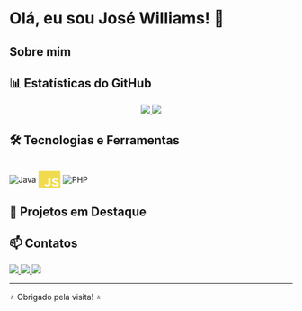 # Olá, eu sou José Williams! 👋

## Sobre mim
<!-- Adicionar breve descrição -->

## 📊 Estatísticas do GitHub

<div align="center">
  <a href="https://github.com/JooWilliams">
    <img height=180em src="https://github-readme-stats.vercel.app/api?username=JooWilliams&show_icons=true&theme=github_dark&include_all_commits=true&count_private=true" />
  </a>
  <a href="https://github.com/JooWilliams">
    <img height=180em src="https://github-readme-stats.vercel.app/api/top-langs?username=JooWilliams&langs_count=8&card_width=320&theme=github_dark&layout=compact" />
  </a>
</div>

## 🛠️ Tecnologias e Ferramentas

<div style="display: inline_block"><br>
  <img align="center" alt="Java" height="30" width="40" src="https://cdn.jsdelivr.net/gh/devicons/devicon@latest/icons/java/java-original.svg"/>
  <img align="center" alt="JavaScript" height="30" width="40" src="https://raw.githubusercontent.com/devicons/devicon/master/icons/javascript/javascript-plain.svg">
  <img align="center" alt="PHP" height="40" width="50" src="https://cdn.jsdelivr.net/gh/devicons/devicon@latest/icons/php/php-original.svg" />
  <!-- <img align="center" alt="Python" height="30" width="40" src="https://cdn.jsdelivr.net/gh/devicons/devicon@latest/icons/python/python-original.svg" /> -->
</div>

## 🚀 Projetos em Destaque

<!-- 
listar os projetos:

[![Nome do Projeto](https://github-readme-stats.vercel.app/api/pin/?username=JooWilliams&repo=nome-do-repo&theme=github_dark)](https://github.com/JooWilliams/nome-do-repo)
-->

## 📫 Contatos

<div> 
  <a href="https://www.youtube.com/channel/UC_d9gI7GCanE5Wzohi_vQOQ" target="_blank">
    <img src="https://img.shields.io/badge/YouTube-FF0000?style=for-the-badge&logo=youtube&logoColor=white" target="_blank">
  </a>
  <a href="https://www.instagram.com/joo.williams_/?igsh=OHo3bWQxYWhqamsy" target="_blank">
    <img src="https://img.shields.io/badge/-Instagram-%23E4405F?style=for-the-badge&logo=instagram&logoColor=white" target="_blank">
  </a>
  <a href="https://www.linkedin.com/in/jos%C3%A9-williams-7b4ba8276" target="_blank">
    <img src="https://img.shields.io/badge/-LinkedIn-%230077B5?style=for-the-badge&logo=linkedin&logoColor=white" target="_blank">
  </a>
</div>

---

⭐ Obrigado pela visita! ⭐
